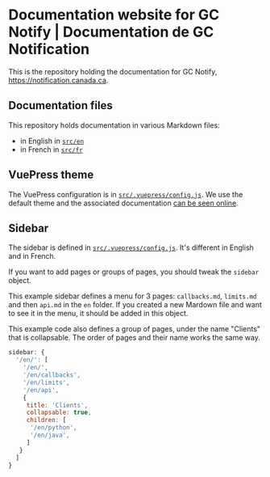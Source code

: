 # Documentation website for GC Notify | Documentation de GC Notification

This is the repository holding the documentation for GC Notify, https://notification.canada.ca.

## Documentation files
This repository holds documentation in various Markdown files:
- in English in [`src/en`](src/en)
- in French in [`src/fr`](src/fr)

## VuePress theme
The VuePress configuration is in [`src/.vuepress/config.js`](src/.vuepress/config.js). We use the default theme and the associated documentation [can be seen online](https://vuepress.vuejs.org/theme/default-theme-config.html).

## Sidebar
The sidebar is defined in [`src/.vuepress/config.js`](src/.vuepress/config.js). It's different in English and in French.

If you want to add pages or groups of pages, you should tweak the `sidebar` object.

This example sidebar defines a menu for 3 pages: `callbacks.md`, `limits.md` and then `api.md` in the `en` folder. If you created a new Mardown file and want to see it in the menu, it should be added in this object.

This example code also defines a group of pages, under the name "Clients" that is collapsable. The order of pages and their name works the same way.

```js
sidebar: {
  '/en/': [
    '/en/',
    '/en/callbacks',
    '/en/limits',
    '/en/api',
    {
     title: 'Clients',
     collapsable: true,
     children: [
      '/en/python',
      '/en/java',
     ]
   }
  ]
}
```
